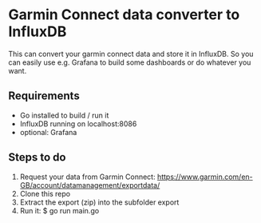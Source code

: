 # Garmin Connect data converter to InfluxDB
This can convert your garmin connect data and store it in InfluxDB. So you can easily use e.g. Grafana to build some dashboards or do whatever you want.

## Requirements
* Go installed to build / run it
* InfluxDB running on localhost:8086
* optional: Grafana

## Steps to do
1. Request your data from Garmin Connect: https://www.garmin.com/en-GB/account/datamanagement/exportdata/
2. Clone this repo
3. Extract the export (zip) into the subfolder export
4. Run it: 
    $ go run main.go
